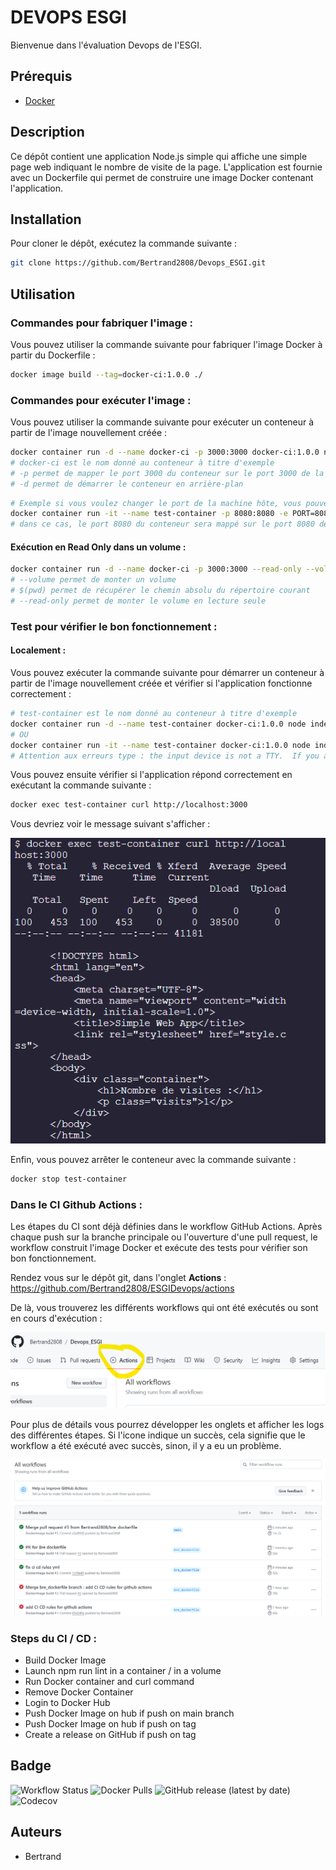 # DEVOPS ESGI

Bienvenue dans l'évaluation Devops de l'ESGI.

## Prérequis

- [Docker](https://www.docker.com/)

## Description

Ce dépôt contient une application Node.js simple qui affiche une simple page web indiquant le nombre de visite de la page. L'application est fournie avec un Dockerfile qui permet de construire une image Docker contenant l'application.

## Installation

Pour cloner le dépôt, exécutez la commande suivante :

```bash
git clone https://github.com/Bertrand2808/Devops_ESGI.git
```

## Utilisation

### Commandes pour fabriquer l'image :

Vous pouvez utiliser la commande suivante pour fabriquer l'image Docker à partir du Dockerfile :

```bash
docker image build --tag=docker-ci:1.0.0 ./
```

### Commandes pour exécuter l'image :

Vous pouvez utiliser la commande suivante pour exécuter un conteneur à partir de l'image nouvellement créée :

```bash
docker container run -d --name docker-ci -p 3000:3000 docker-ci:1.0.0 node index.js
# docker-ci est le nom donné au conteneur à titre d'exemple
# -p permet de mapper le port 3000 du conteneur sur le port 3000 de la machine hôte
# -d permet de démarrer le conteneur en arrière-plan
```

```bash
# Exemple si vous voulez changer le port de la machine hôte, vous pouvez utiliser :
docker container run -it --name test-container -p 8080:8080 -e PORT=8080 docker-ci:1.0.0 node index.js
# dans ce cas, le port 8080 du conteneur sera mappé sur le port 8080 de la machine hôte
```

#### Exécution en Read Only dans un volume :

```bash
docker container run -d --name docker-ci -p 3000:3000 --read-only --volume="${PWD}:/app" docker-ci:1.0.0 node index.js
# --volume permet de monter un volume
# $(pwd) permet de récupérer le chemin absolu du répertoire courant
# --read-only permet de monter le volume en lecture seule
```

### Test pour vérifier le bon fonctionnement :

#### Localement :

Vous pouvez exécuter la commande suivante pour démarrer un conteneur à partir de l'image nouvellement créée et vérifier si l'application fonctionne correctement :

```bash
# test-container est le nom donné au conteneur à titre d'exemple
docker container run -d --name test-container docker-ci:1.0.0 node index.js
# OU
docker container run -it --name test-container docker-ci:1.0.0 node index.js
# Attention aux erreurs type : the input device is not a TTY.  If you are using mintty, try prefixing the command with 'winpty'
```

Vous pouvez ensuite vérifier si l'application répond correctement en exécutant la commande suivante :

```bash
docker exec test-container curl http://localhost:3000
```

Vous devriez voir le message suivant s'afficher :

![1707828205670](image/Readme/1707828205670.png)

Enfin, vous pouvez arrêter le conteneur avec la commande suivante :

```bash
docker stop test-container
```

### Dans le CI Github Actions :

Les étapes du CI sont déjà définies dans le workflow GitHub Actions. Après chaque push sur la branche principale ou l'ouverture d'une pull request, le workflow construit l'image Docker et exécute des tests pour vérifier son bon fonctionnement.

Rendez vous sur le dépôt git, dans l'onglet **Actions** : https://github.com/Bertrand2808/ESGIDevops/actions

De là, vous trouverez les différents workflows qui ont été exécutés ou sont en cours d'exécution :

![1707834946586](image/Readme/1707834946586.png)

Pour plus de détails vous pourrez développer les onglets et afficher les logs des différentes étapes. Si l'icone indique un succès, cela signifie que le workflow a été exécuté avec succès, sinon, il y a eu un problème.

![1707834998379](image/Readme/1707834998379.png)

### Steps du CI / CD :

- Build Docker Image
- Launch npm run lint in a container / in a volume
- Run Docker container and curl command
- Remove Docker Container
- Login to Docker Hub
- Push Docker Image on hub if push on main branch
- Push Docker Image on hub if push on tag
- Create a release on GitHub if push on tag

## Badge

![Workflow Status](https://img.shields.io/github/workflow/status/Bertrand2808/Devops_ESGI/CI)
![Docker Pulls](https://img.shields.io/docker/pulls/bertrand2808/docker-ci)
![GitHub release (latest by date)](https://img.shields.io/github/v/release/Bertrand2808/Devops_ESGI)
![Codecov](https://img.shields.io/codecov/c/github/Bertrand2808/Devops_ESGI)

## Auteurs

- Bertrand
